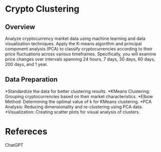 # Crypto Clustering

## Overview
Analyze cryptocurrency market data using machine learning and data visualization techniques. Apply the K-means algorithm and principal component analysis (PCA) to classify cryptocurrencies according to their price fluctuations across various timeframes. Specifically, you will examine price changes over intervals spanning 24 hours, 7 days, 30 days, 60 days, 200 days, and 1 year.

## Data Preparation

*Standardize the data for better clustering results.
*KMeans Clustering: Grouping cryptocurrencies based on their market characteristics.
*Elbow Method: Determining the optimal value of k for KMeans clustering.
*PCA Analysis: Reducing dimensionality and re-clustering using PCA data.
*Visualization: Creating scatter plots for visual analysis of clusters.


 # Refereces
 
 ChatGPT
 
